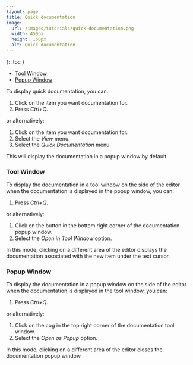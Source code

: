 ```yaml
---
layout: page
title: Quick documentation
image:
  url: /images/tutorials/quick-documentation.png
  width: 450px
  height: 160px
  alt: Quick documentation
---
```


{: .toc }
- [Tool Window](#tool-window)
- [Popup Window](#popup-window)

To display quick documentation, you can:

1.  Click on the item you want documentation for.
1.  Press *Ctrl+Q*.

or alternatively:

1.  Click on the item you want documentation for.
1.  Select the *View* menu.
1.  Select the *Quick Documentation* menu.

This will display the documentation in a popup window by default.

### Tool Window

To display the documentation in a tool window on the side of the editor when
the documentation is displayed in the popup window, you can:

1.  Press *Ctrl+Q*.

or alternatively:

1.  Click on the button in the bottom right corner of the documentation popup
    window.
1.  Select the *Open in Tool Window* option.

In this mode, clicking on a different area of the editor displays the
documentation associated with the new item under the text cursor.

### Popup Window

To display the documentation in a popup window on the side of the editor when
the documentation is displayed in the tool window, you can:

1.  Press *Ctrl+Q*.

or alternatively:

1.  Click on the cog in the top right corner of the documentation tool
    window.
1.  Select the *Open as Popup* option.

In this mode, clicking on a different area of the editor closes the
documentation popup window.

